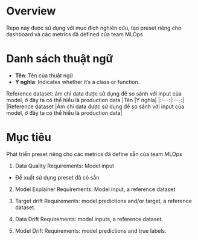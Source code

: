 # Overview
Repo này được sử dụng với mục đích nghiên cứu, tạo preset riêng cho dashboard và các metrics đã defined của team MLOps

# Danh sách thuật ngữ
- **Tên**: Tên của thuật ngữ
- **Ý nghĩa**: Indicates whether it’s a class or function.

Reference dataset: ám chỉ data được sử dụng để so sánh với input của model, ở đây ta có thể hiểu là production data
|Tên  |Ý nghĩa|
|:---:|:---:|
|Reference dataset  |Ám chỉ data được sử dụng để so sánh với input của model, ở đây ta có thể hiểu là production data|

# Mục tiêu
Phát triển preset riêng cho các metrics đã define sẵn của team MLOps

1. Data Quality
Requirements: Model input
- Đề xuất sử dụng preset đã có sẵn


2. Model Explainer
Requirements: Model input, a reference dataset

3. Target drift
Requirements: model predictions and/or target, a reference dataset.


4. Data Drift
Requirements: model inputs, a reference dataset.

5. Model Drift
Requirements: model predictions and true labels.
